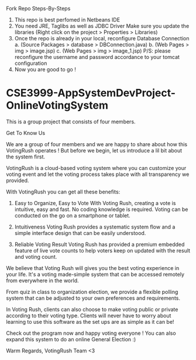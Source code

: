 Fork Repo Steps-By-Steps

1.  This repo is best perfomed in Netbeans IDE
2.  You need JRE, Taglibs as well as JDBC Driver
    Make sure you update the libraries (Right click on the project > Properties > Libraries)
3.  Once the repo is already in your local, reconfigure Database Connection 
    a. (Source Packages > database > DBConnection.java)
    b. (Web Pages > img > image.jsp)
    c. (Web Pages > img > image_1.jsp)
    P/S: please reconfigure the username and password accordance to your tomcat configuration
4.  Now you are good to go !

# CSE3999-AppSystemDevProject-OnlineVotingSystem

This is a group project that consists of four members.

Get To Know Us

We are a group of four members and we are happy to share about how this VotingRush operates !
But before we begin, let us introduce a lil bit about the system first.

VotingRush is a cloud-based voting system where you can customize your voting event
and let the voting process takes place with all transparency we provided. 

With VotingRush you can get all these benefits:

1.  Easy to Organize, Easy to Vote
    With Voting Rush, creating a vote is intuitive, easy and fast. No coding knowledge is required. 
    Voting can be conducted on the go on a smartphone or tablet.

2.  Intuitiveness
    Voting Rush provides a systematic system flow and a simple interface design that can be easily understood.

3.  Reliable Voting Result
    Voting Rush has provided a premium embedded feature of live vote counts to 
    help voters keep on updated with the result and voting count.
 
We believe that Voting Rush will gives you the best voting experience in your life. 
It's a voting made-simple system that can be accessed remotely from everywhere in the world.

From quiz in class to organization election, 
we provide a flexible polling system that can be adjusted to your own preferences and requirements.

In Voting Rush, clients can also choose to make voting public or private according to their voting type. 
Clients will never have to worry about learning to use this software as the set ups are as simple as it can be!

Check out the program now and happy voting everyone !
You can also expand this system to do an online General Election :)

Warm Regards,
VotingRush Team <3



